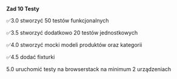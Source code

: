 **Zad 10 Testy**

✅3.0 stworzyć 50 testów funkcjonalnych 

✅3.5 stworzyć dodatkowo 20 testów jednostkowych

✅4.0 stworzyć mocki modeli produktów oraz kategorii

✅4.5 dodać fixturki

5.0 uruchomić testy na browserstack na minimum 2 urządzeniach
